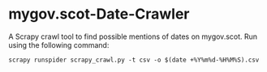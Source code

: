 # mygov.scot-Date-Crawler
A Scrapy crawl tool to find possible mentions of dates on mygov.scot. Run using the following command: 
```
scrapy runspider scrapy_crawl.py -t csv -o $(date +%Y%m%d-%H%M%S).csv
```
